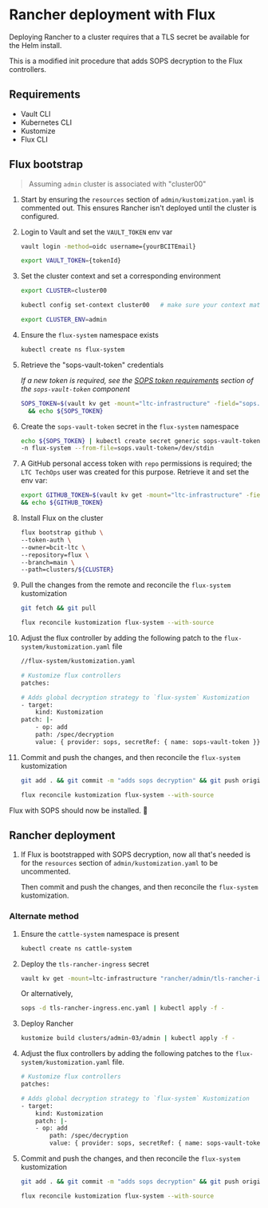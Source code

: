 <!-- markdownlint-disable MD051 -->

# Rancher deployment with Flux

Deploying Rancher to a cluster requires that a TLS secret be available for the Helm install.

This is a modified init procedure that adds SOPS decryption to the Flux controllers.

## Requirements

- Vault CLI
- Kubernetes CLI
- Kustomize
- Flux CLI

## Flux bootstrap

> Assuming `admin` cluster is associated with "cluster00"

1. Start by ensuring the `resources` section of `admin/kustomization.yaml` is commented out. This ensures Rancher isn't deployed until the cluster is configured.

1. Login to Vault and set the `VAULT_TOKEN` env var

    ```bash
    vault login -method=oidc username={yourBCITEmail}

    export VAULT_TOKEN={tokenId}
    ```

1. Set the cluster context and set a corresponding environment

    ```bash
    export CLUSTER=cluster00

    kubectl config set-context cluster00   # make sure your context matches your `~/.kube/config`

    export CLUSTER_ENV=admin
    ```

1. Ensure the `flux-system` namespace exists

    ```bash
    kubectl create ns flux-system
    ```

1. Retrieve the "sops-vault-token" credentials

    *If a new token is required, see the [SOPS token requirements](../../components/sops-vault-token/NOTES.md) section of the `sops-vault-token` component*

    ```bash
    SOPS_TOKEN=$(vault kv get -mount="ltc-infrastructure" -field="sops.vault-token" "flux/sops-vault-token") \
      && echo ${SOPS_TOKEN}
    ```

1. Create the `sops-vault-token` secret in the `flux-system` namespace

    ```bash
    echo ${SOPS_TOKEN} | kubectl create secret generic sops-vault-token \
    -n flux-system --from-file=sops.vault-token=/dev/stdin
    ```

1. A GitHub personal access token with `repo` permissions is required; the `LTC TechOps` user was created for this purpose. Retrieve it and set the env var:

    ```bash
    export GITHUB_TOKEN=$(vault kv get -mount="ltc-infrastructure" -field="github-token" "flux/bootstrap-token") \
    && echo ${GITHUB_TOKEN}
    ```

1. Install Flux on the cluster

    ```bash
    flux bootstrap github \
    --token-auth \
    --owner=bcit-ltc \
    --repository=flux \
    --branch=main \
    --path=clusters/${CLUSTER}
    ```

1. Pull the changes from the remote and reconcile the `flux-system` kustomization

    ```bash
    git fetch && git pull

    flux reconcile kustomization flux-system --with-source
    ```

1. Adjust the flux controller by adding the following patch to the `flux-system/kustomization.yaml` file

    ```bash
    //flux-system/kustomization.yaml

    # Kustomize flux controllers
    patches:

    # Adds global decryption strategy to `flux-system` Kustomization
    - target:
        kind: Kustomization
    patch: |-
        - op: add
        path: /spec/decryption
        value: { provider: sops, secretRef: { name: sops-vault-token }}
    ```

1. Commit and push the changes, and then reconcile the `flux-system` kustomization

    ```bash
    git add . && git commit -m "adds sops decryption" && git push origin/main

    flux reconcile kustomization flux-system --with-source
    ```

Flux with SOPS should now be installed. 🎉

## Rancher deployment

1. If Flux is bootstrapped with SOPS decryption, now all that's needed is for the `resources` section of `admin/kustomization.yaml` to be uncommented.

    Then commit and push the changes, and then reconcile the `flux-system` kustomization.

### Alternate method

1. Ensure the `cattle-system` namespace is present

    ```bash
    kubectl create ns cattle-system
    ```

1. Deploy the `tls-rancher-ingress` secret

    ```bash
    vault kv get -mount=ltc-infrastructure "rancher/admin/tls-rancher-ingress" | kubectl apply -f -
    ```

    Or alternatively,

    ```bash
    sops -d tls-rancher-ingress.enc.yaml | kubectl apply -f -
    ```

1. Deploy Rancher

    ```bash
    kustomize build clusters/admin-03/admin | kubectl apply -f -
    ```

1. Adjust the flux controllers by adding the following patches to the `flux-system/kustomization.yaml` file.

    ```bash
    # Kustomize flux controllers
    patches:

    # Adds global decryption strategy to `flux-system` Kustomization
    - target:
        kind: Kustomization
        patch: |-
        - op: add
            path: /spec/decryption
            value: { provider: sops, secretRef: { name: sops-vault-token }}
    ```

1. Commit and push the changes, and then reconcile the `flux-system` kustomization

    ```bash
    git add . && git commit -m "adds sops decryption" && git push origin/main

    flux reconcile kustomization flux-system --with-source
    ```

